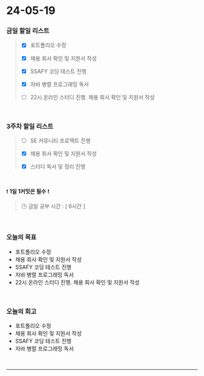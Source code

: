# 24-05-19
### 금일 할일 리스트
> - [x]  포트폴리오 수정
>
> - [x]  채용 회사 확인 및 지원서 작성
>
> - [x]  SSAFY 코딩 테스트 진행
>
> - [x]  자바 병렬 프로그래밍 독서
>
> - [ ]  22시 온라인 스터디 진행. 채용 회사 확인 및 지원서 작성

<br/>

### 3주차 할일 리스트  
> - [ ]  SE 커뮤니티 프로젝트 진행
>
> - [x]  채용 회사 확인 및 지원서 작성
>
> - [x]  스터디 독서 및 정리 진행

<br/>

❗ **1일 1커밋은 필수** ❗
> 🕒 금일 공부 시간 : [ 6시간 ]

<br/>

### 오늘의 목표
- 포트폴리오 수정
- 채용 회사 확인 및 지원서 작성
- SSAFY 코딩 테스트 진행
- 자바 병렬 프로그래밍 독서
- 22시 온라인 스터디 진행. 채용 회사 확인 및 지원서 작성


<br>

### 오늘의 회고
- 포트폴리오 수정
- 채용 회사 확인 및 지원서 작성
- SSAFY 코딩 테스트 진행
- 자바 병렬 프로그래밍 독서


<br/>

------------  

